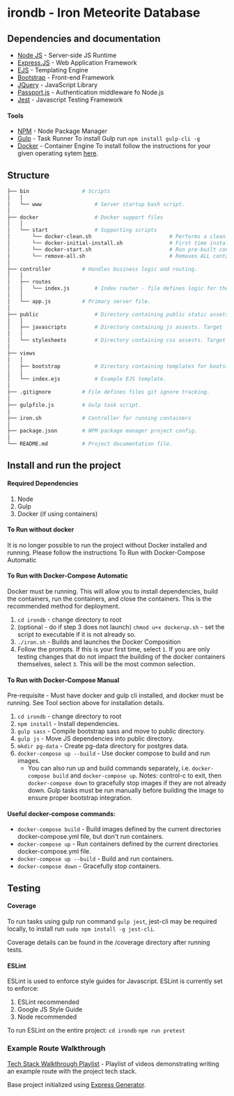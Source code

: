 # irondb - Iron Meteorite Database

## Dependencies and documentation
* [Node JS](https://nodejs.org/en/) - Server-side JS Runtime
* [Express.JS](https://expressjs.com/en/4x/api.html) - Web Application Framework
* [EJS](http://ejs.co/) - Templating Engine
* [Bootstrap](https://getbootstrap.com/docs/4.1/getting-started/introduction/) - Front-end Framework
* [JQuery](https://api.jquery.com/) - JavaScript Library
* [Passport.js](http://www.passportjs.org/) - Authentication middleware fo Node.js
* [Jest](https://jestjs.io/) - Javascript Testing Framework

#### Tools
* [NPM](https://www.npmjs.com/) - Node Package Manager
* [Gulp](https://gulpjs.com/) - Task Runner
To install Gulp run `npm install gulp-cli -g`
* [Docker](https://www.docker.com/) - Container Engine
To install follow the instructions for your given operating sytem [here](https://docs.docker.com/v17.12/install/). 

## Structure

```bash
├── bin					# Scripts
│	│
│ 	└── www					# Server startup bash script.
│
├── docker					# Docker support files
│	│
│ 	└── start				# Supporting scripts
│ 	  	└── docker-clean.sh 						# Performs a clean build and run
│ 	  	└── docker-initial-install.sh 				# First time install and run
│ 	  	└── docker-start.sh 						# Run pre-built containers
│ 	  	└── remove-all.sh 							# Removes ALL containers from system
│
├── controller			# Handles business logic and routing.
│	│
│ 	├── routes
│ 	│ 	└── index.js 		# Index router - file defines logic for the "/" route.
│ 	│ 
│ 	└── app.js 			# Primary server file.
│ 
├── public 					# Directory containing public static assets.
│	│
│	├── javascripts			# Directory containing js assests. Target for bootstrap js dependencies.
│	│
│	└── stylesheets			# Directory containing css assests. Target for bootstrap.css.
│
├──	views
│	│
│	├── bootstrap			# Directory containing templates for bootstrap tags.
│	│
│	└── index.ejs			# Example EJS template.
│
├── .gitignore			# File defines files git ignore tracking.
│
├── gulpfile.js 		# Gulp task script.
│
├── iron.sh				# Controller for running containers
│
├── package.json		# NPM package manager project config.
│
└── README.md 			# Project documentation file.
```



## Install and run the project

#### Required Dependencies
1. Node
2. Gulp
3. Docker (if using containers)

#### To Run without docker
It is no longer possible to run the project without Docker installed and running. Please follow the instructions To Run with Docker-Compose Automatic

#### To Run with Docker-Compose Automatic
Docker must be running. This will allow you to install dependencies, build the containers, run the containers, and close the containers. This is the recommended method for deployment.
1. `cd irondb` - change directory to root
2. (optional - do if step 3 does not launch) `chmod u+x dockerup.sh` - set the script to executable if it is not already so.
3. `./iron.sh` - Builds and launches the Docker Composition
4. Follow the prompts.
If this is your first time, select `1`. If you are only testing changes that do not impact the building of the docker containers themselves, select `3`. This will be the most common selection.

#### To Run with Docker-Compose Manual
Pre-requisite - Must have docker and gulp cli installed, and docker must be running. See Tool section above for installation details.
1. `cd irondb` - change directory to root
2. `npm install` - Install dependencies.
3. `gulp sass` - Compile bootstrap sass and move to public directory.
4. `gulp js` - Move JS dependencies into public directory.
5. `mkdir pg-data` - Create pg-data directory for postgres data. 
6. `docker-compose up --build` - Use docker compose to build and run images.
	- You can also run up and build commands separately, i.e. `docker-compose build` and `docker-compose up`.
Notes: control-c to exit, then `docker-compose down` to gracefully stop images if they are not already down. Gulp tasks must be run manually before building the image to ensure proper bootstrap integration. 

#### Useful docker-compose commands:
* `docker-compose build` - Build images defined by the current directories docker-compose.yml file, but don't run containers.
* `docker-compose up` - Run containers defined by the current directories docker-compose.yml file.
* `docker-compose up --build` - Build and run containers.
* `docker-compose down` - Gracefully stop containers.

## Testing

#### Coverage
To run tasks using gulp run command `gulp jest`, jest-cli may be required locally, to install run `sudo npm install -g jest-cli`.

Coverage details can be found in the /coverage directory after running tests.

#### ESLint
ESLint is used to enforce style guides for Javascript. ESLint is currently set to enforce:
1. ESLint recommended
2. Google JS Style Guide
3. Node recommended

To run ESLint on the entire project:
`cd irondb`
`npm run pretest`


### Example Route Walkthrough
[Tech Stack Walkthrough Playlist](https://www.youtube.com/playlist?list=PL9InapyRWXwmENss1Vw9GdUahwmh0o9nU) - 
Playlist of videos demonstrating writing an example route with the project tech stack.


Base project initialized using [Express Generator](https://expressjs.com/en/starter/generator.html).
